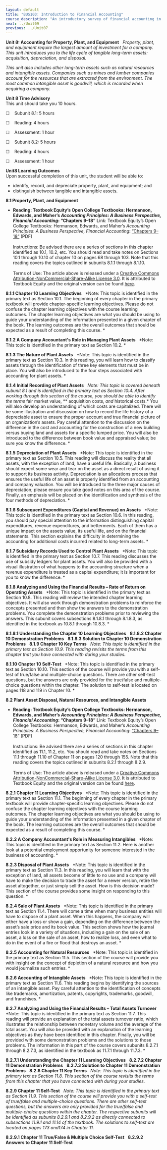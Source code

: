 ```yaml
---
layout: default
title: "BUS103: Introduction to Financial Accounting"
course_description: "An introductory survey of financial accounting in preparation for more advanced business courses. Topics include the compilation and analysis of financial statements, determination of the value of a firm, and evaluation of a firm and its competitors."
next: ../Unit09
previous: ../Unit07
---
```

**Unit 8: Accounting for Property, Plant, and Equipment** <span
id="8"></span> 
*Property, plant, and equipment require the largest amount of investment
for a company. This unit introduces you to the life cycle of tangible
long-term assets: acquisition, depreciation, and disposal.*  
  
 *This unit also includes other long-term assets such as natural
resources and intangible assets. Companies such as mines and lumber
companies account for the resources that are extracted from the
environment. The most common intangible asset is goodwill, which is
recorded when acquiring a company.*

**Unit 8 Time Advisory**  
This unit should take you 10 hours.  
  
 ☐    Subunit 8.1: 5 hours

☐    Reading: 4 hours  
  
 ☐    Assessment: 1 hour

☐    Subunit 8.2: 5 hours

☐    Reading: 4 hours  
  
 ☐    Assessment: 1 hour

**Unit8 Learning Outcomes**  
Upon successful completion of this unit, the student will be able to:
-   identify, record, and depreciate property, plant, and equipment; and
-   distinguish between tangible and intangible assets. 

**8.1 Property, Plant, and Equipment** <span id="8.1"></span> 
-   **Reading: Textbook Equity’s Open College Textbooks: Hermanson,
    Edwards, and Maher’s *Accounting Principles: A Business Perspective,
    Financial Accounting*: “Chapters 9–18”**
    Link: Textbook Equity’s Open College Textbooks: Hermanson, Edwards,
    and Maher’s *Accounting Principles*: *A Business Perspective,
    Financial Accounting*: [“Chapters
    9–18”](http://www.saylor.org/site/wp-content/uploads/2011/11/BUS103-TEXTBOOK2.pdf) (PDF)  
        
     Instructions: Be advised there are a series of sections in this
    chapter identified as 10.1, 10.2, etc. You should read and take
    notes on Sections 10.1 through 10.10 of chapter 10 on pages 68
    through 103. Note that this reading covers the topics outlined in
    subunits 8.1.1 through 8.1.10.  
        
     Terms of Use: The article above is released under a [Creative
    Commons Attribution-NonCommercial-Share-Alike License
    3.0](http://creativecommons.org/licenses/by-nc-sa/3.0/). It is
    attributed to Textbook Equity and the original version can be found
    [here](http://www.opencollegetextbooks.org/tbq-editors-accounting-principles-a-business-perspective-financial-accounting-chapt-9-18/).

**8.1.1 Chapter 10 Learning Objectives** <span id="8.1.1"></span> 
*Note: This topic is identified in the primary text as Section 10.1. The
beginning of every chapter in the primary textbook will provide
chapter-specific learning objectives. Please do not confuse the chapter
learning objectives with the course learning outcomes. The chapter
learning objectives are what you should be using to guide your
understanding of the information presented in a given chapter of the
book. The learning outcomes are the overall outcomes that should be
expected as a result of completing this course. *

**8.1.2 A Company Accountant's Role in Managing Plant Assets** <span
id="8.1.2"></span> 
*Note: This topic is identified in the primary text as Section 10.2. *

**8.1.3 The Nature of Plant Assets** <span id="8.1.3"></span> 
*Note: This topic is identified in the primary text as Section 10.3. In
this reading, you will learn how to classify assets through the
identification of three key elements that must be in place. You will
also be introduced to the four steps associated with accounting for
plant assets. *

**8.1.4 Initial Recording of Plant Assets** <span id="8.1.4"></span> 
*Note: This topic is covered beneath subunit 8.1 and is identified in
the primary text as Section 10.4. After working through this section of
the course, you should be able to identify the terms* fair market value,
** acquisition costs, *and* historical costs.* You will also develop an
understanding of which costs are capitalized. There will be some
illustration and discussion on how to record the life history of a
depreciable asset to ensure the proper account and true financial
picture of an organization’s assets. Pay careful attention to the
discussion on the difference in the cost and accounting for the
construction of a new building versus buying land and assets for a
specific lumped price. You will also be introduced to the difference
between book value and appraised value; be sure you know the
difference. *

**8.1.5 Depreciation of Plant Assets** <span id="8.1.5"></span> 
*Note: This topic is identified in the primary text as Section
10.5. This reading will discuss the reality that all assets, with the
exception of land, have a useful life. Basically, a business should
expect some wear and tear on the asset as a direct result of using it to
support its business activity. Depreciation is an allocations process
that ensures the useful life of an asset is properly identified from an
accounting and company valuation. You will be introduced to the three
major causes of depreciation; please ensure you take good notes on this
area of the course. Finally, an emphasis will be placed on the
identification and synthesis of the four methods of depreciation. *

**8.1.6 Subsequent Expenditures (Capital and Revenue) on Assets** <span
id="8.1.6"></span> 
*Note: This topic is identified in the primary text as Section 10.6. In
this reading, you should pay special attention to the information
distinguishing capital expenditures, revenue expenditures, and
betterments. Each of them has a unique impact on the assets value, its
useful life, and on the financial statements. This section explains the
difficulty in determining the accounting for additional costs incurred
related to long-term assets. *

**8.1.7 Subsidiary Records Used to Control Plant Assets** <span
id="8.1.7"></span> 
*Note: This topic is identified in the primary text as Section
10.7. This reading discusses the use of subsidy ledgers for plant
assets. You will also be provided with a visual illustration of what
happens to the accounting structure when a revenue expenditure is
treated as a capital expenditure; it is important for you to know the
difference. *

**8.1.8 Analyzing and Using the Financial Results – Rate of Return on
Operating Assets** <span id="8.1.8"></span> 
*Note: This topic is identified in the primary text as Section 10.8.
This reading will review the intended chapter learning objectives. It
will also work through demonstration problems to reinforce the concepts
presented and then show the answers to the demonstration problems. You
complete the demonstration problems prior to reviewing the answers. This
subunit covers subsections 8.1.8.1 through 8.1.8.3, as identified in the
textbook as 10.8.1 through 10.8.3. *

**8.1.8.1 Understanding the Chapter 10 Learning Objectives** <span
id="8.1.8.1"></span> 
**8.1.8.2 Chapter 10 Demonstration Problems** <span
id="8.1.8.2"></span> 
**8.1.8.3 Solution to Chapter 10 Demonstration Problems** <span
id="8.1.8.3"></span> 
**8.1.9 Chapter 10 Key Terms** <span id="8.1.9"></span> 
*Note: This topic is identified in the primary text as Section
10.9. This reading revisits the terms from this chapter that you have
connected with during your studies.*

**8.1.10 Chapter 10 Self-Test** <span id="8.1.10"></span> 
*Note: This topic is identified in the primary text as Section
10.10. This section of the course will provide you with a self-test of
true/false and multiple-choice questions. There are other self-test
questions, but the answers are only provided for the true/false and
multiple-choice questions within the chapter. The solution to self-test
is located on pages 118 and 119 in Chapter 10. *

**8.2 Plant Asset Disposal, Natural Resources, and Intangible Assets**
<span id="8.2"></span> 
-   **Reading: Textbook Equity’s Open College Textbooks: Hermanson,
    Edwards, and Maher’s *Accounting Principles: A Business Perspective,
    Financial Accounting*: “Chapters 9–18”**
    Link: Textbook Equity’s Open College Textbooks: Hermanson, Edwards,
    and Maher’s *Accounting Principles*: *A Business Perspective,
    Financial Accounting*: [“Chapters
    9–18”](http://www.saylor.org/site/wp-content/uploads/2011/11/BUS103-TEXTBOOK2.pdf)
    (PDF)  
        
     Instructions: Be advised there are a series of sections in this
    chapter identified as 11.1, 11.2, etc. You should read and take
    notes on Sections 11.1 through 11.10 of Chapter 11 on pages 120
    through 155. Note that this reading covers the topics outlined in
    subunits 8.2.1 through 8.2.9.  
        
     Terms of Use: The article above is released under a [Creative
    Commons Attribution-NonCommercial-Share-Alike License
    3.0](http://creativecommons.org/licenses/by-nc-sa/3.0/). It is
    attributed to Textbook Equity and the original version can be found
    [here](http://www.opencollegetextbooks.org/tbq-editors-accounting-principles-a-business-perspective-financial-accounting-chapt-9-18/).

**8.2.1 Chapter 11 Learning Objectives** <span id="8.2.1"></span> 
*Note: This topic is identified in the primary text as Section 11.1. The
beginning of every chapter in the primary textbook will provide
chapter-specific learning objectives. Please do not confuse the chapter
learning objectives with the course learning outcomes. The chapter
learning objectives are what you should be using to guide your
understanding of the information presented in a given chapter of the
book. The learning outcomes are the overall outcomes that should be
expected as a result of completing this course. *

**8.2.2 A Company Accountant's Role in Measuring Intangibles** <span
id="8.2.2"></span> 
*Note: This topic is identified in the primary text as Section 11.2.
Here is another look at a potential employment opportunity for someone
interested in the business of accounting. *

**8.2.3 Disposal of Plant Assets** <span id="8.2.3"></span> 
*Note: This topic is identified in the primary text as Section 11.3. In
this reading, you will learn that with the exception of land, all assets
become of little to no use and a company will have to make the decision
to trade the asset for a newer version, retire the asset altogether, or
just simply sell the asset. How is this decision made? This section of
the course provides some insight on responding to this question. *

**8.2.4 Sale of Plant Assets** <span id="8.2.4"></span> 
*Note: This topic is identified in the primary text as Section 11.4.
There will come a time when many business entities will have to dispose
of a plant asset. When this happens, the company will either have a loss
or show a gain, depending on the difference between the asset’s sale
price and its book value. This section shows how the journal entries
look in a variety of situations, including a gain on the sale of an
asset, a loss on the sale of an asset, how to realize loss, and even
what to do in the event of a fire or flood that destroys an asset. *

**8.2.5 Accounting for Natural Resources** <span id="8.2.5"></span> 
*Note: This topic is identified in the primary text as Section
11.5. This section of the course will provide you with insight on the
concept of depletion of a natural resource and how you would journalize
such entries. *

**8.2.6 Accounting of Intangible Assets** <span id="8.2.6"></span> 
*Note: This topic is identified in the primary text as Section 11.6.
This reading begins by identifying the sources of an intangible asset.
Pay careful attention to the identification of concepts like trademarks,
amortization, patents, copyrights, trademarks, goodwill, and
franchises. *

**8.2.7 Analyzing and Using the Financial Results – Total Assets
Turnover** <span id="8.2.7"></span> 
*Note: This topic is identified in the primary text as Section
11.7. This reading will provide an explanation of the total assets
turnover ratio, which illustrates the relationship between monetary
volume and the average of the total asset. You will also be provided
with an explanation of the learning objectives as they have been
identified in this chapter. Finally, you will be provided with some
demonstration problems and the solutions to those problems. The
information in this part of the course covers subunits 8.2.7.1 through
8.2.7.3, as identified in the textbook as 11.7.1 through 11.7.3. *

**8.2.7.1 Understanding the Chapter 11 Learning Objectives** <span
id="8.2.7.1"></span> 
**8.2.7.2 Chapter 11 Demonstration Problems** <span
id="8.2.7.2"></span> 
**8.2.7.3 Solution to Chapter 11 Demonstration Problems** <span
id="8.2.7.3"></span> 
**8.2.8 Chapter 11 Key Terms** <span id="8.2.8"></span> 
*Note: This topic is identified in the primary text as Section 11.8.
This section of the course revisits the terms from this chapter that you
have connected with during your studies.*

**8.2.9 Chapter 11 Self-Test** <span id="8.2.9"></span> 
*Note: This topic is identified in the primary text as Section
11.9. This section of the course will provide you with a self-test of
true/false and multiple-choice questions. There are other self-test
questions, but the answers are only provided for the true/false and
multiple-choice questions within the chapter. The respective subunits
will be identified as subunits 8.2.9.1 and 8.2.9.2 as directly connected
to subsections 11.9.1 and 11.14 of the textbook. The solutions to
self-test are located on pages 173­ and174 in Chapter 11.*

**8.2.9.1 Chapter 11 True/False & Multiple Choice Self-Test** <span
id="8.2.9.1"></span> 
**8.2.9.2 Answers to Chapter 11 Self-Test** <span id="8.2.9.2"></span> 
